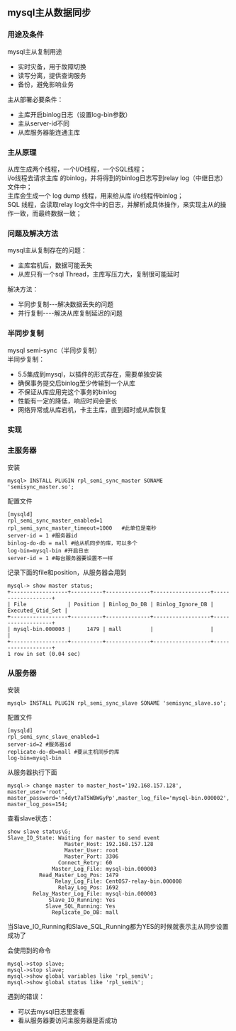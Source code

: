 ## mysql主从数据同步

### 用途及条件

mysql主从复制用途
- 实时灾备，用于故障切换
- 读写分离，提供查询服务
- 备份，避免影响业务

主从部署必要条件：
- 主库开启binlog日志（设置log-bin参数）
- 主从server-id不同
- 从库服务器能连通主库

### 主从原理

从库生成两个线程，一个I/O线程，一个SQL线程；<br/>
i/o线程去请求主库 的binlog，并将得到的binlog日志写到relay log（中继日志） 文件中；<br/>
主库会生成一个 log dump 线程，用来给从库 i/o线程传binlog；<br/>
SQL 线程，会读取relay log文件中的日志，并解析成具体操作，来实现主从的操作一致，而最终数据一致；

### 问题及解决方法

mysql主从复制存在的问题：
- 主库宕机后，数据可能丢失
- 从库只有一个sql Thread，主库写压力大，复制很可能延时
 
解决方法：
- 半同步复制---解决数据丢失的问题
- 并行复制----解决从库复制延迟的问题

### 半同步复制

mysql semi-sync（半同步复制）<br/>
半同步复制：<br/>
- 5.5集成到mysql，以插件的形式存在，需要单独安装
- 确保事务提交后binlog至少传输到一个从库
- 不保证从库应用完这个事务的binlog
- 性能有一定的降低，响应时间会更长
- 网络异常或从库宕机，卡主主库，直到超时或从库恢复

### 实现

### 主服务器

安装
```
mysql> INSTALL PLUGIN rpl_semi_sync_master SONAME 'semisync_master.so';
```

配置文件
```
[mysqld]
rpl_semi_sync_master_enabled=1
rpl_semi_sync_master_timeout=1000   #此单位是毫秒
server-id = 1 #服务器id
binlog-do-db = mall #给从机同步的库，可以多个
log-bin=mysql-bin #开启日志
server-id = 1 #每台服务器要设置不一样
```
记录下面的file和position，从服务器会用到
```
mysql-> show master status;
+------------------+----------+--------------+------------------+-------------------+
| File             | Position | Binlog_Do_DB | Binlog_Ignore_DB | Executed_Gtid_Set |
+------------------+----------+--------------+------------------+-------------------+
| mysql-bin.000003 |     1479 | mall         |                  |                   |
+------------------+----------+--------------+------------------+-------------------+
1 row in set (0.04 sec)
```

### 从服务器

安装
```
mysql> INSTALL PLUGIN rpl_semi_sync_slave SONAME 'semisync_slave.so';
```
配置文件
```
[mysqld]
rpl_semi_sync_slave_enabled=1
server-id=2 #服务器id
replicate-do-db=mall #要从主机同步的库
log-bin=mysql-bin
```
从服务器执行下面
```
mysql-> change master to master_host='192.168.157.128', master_user='root', master_password='n4dyt7aT5WBWGyPp',master_log_file='mysql-bin.000002', master_log_pos=154;
```

查看slave状态：<br/>
```
show slave status\G;
Slave_IO_State: Waiting for master to send event
                  Master_Host: 192.168.157.128
                  Master_User: root
                  Master_Port: 3306
                Connect_Retry: 60
              Master_Log_File: mysql-bin.000003
          Read_Master_Log_Pos: 1479
               Relay_Log_File: CentOS7-relay-bin.000008
                Relay_Log_Pos: 1692
        Relay_Master_Log_File: mysql-bin.000003
             Slave_IO_Running: Yes
            Slave_SQL_Running: Yes
              Replicate_Do_DB: mall

```
当Slave_IO_Running和Slave_SQL_Running都为YES的时候就表示主从同步设置成功了

会使用到的命令
```
mysql->stop slave;
mysql->stop slave;
mysql->show global variables like 'rpl_semi%';
mysql->show global status like 'rpl_semi%';
```

遇到的错误：
- 可以去mysql日志里查看
- 看从服务器要访问主服务器是否成功